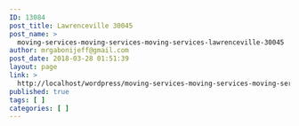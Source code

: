 ```yaml
---
ID: 13084
post_title: Lawrenceville 30045
post_name: >
  moving-services-moving-services-moving-services-lawrenceville-30045
author: mrgabonijeff@gmail.com
post_date: 2018-03-28 01:51:39
layout: page
link: >
  http://localhost/wordpress/moving-services-moving-services-moving-services-lawrenceville-30045/
published: true
tags: [ ]
categories: [ ]
---
```

